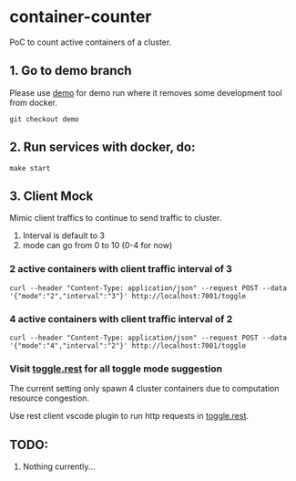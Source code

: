 # container-counter
PoC to count active containers of a cluster.

## 1. Go to demo branch
Please use [demo](https://github.com/Trip1eLift/container-counter/tree/demo) for demo run where it removes some development tool from docker.
```text
git checkout demo
```

## 2. Run services with docker, do:
```text
make start
```

## 3. Client Mock
Mimic client traffics to continue to send traffic to cluster.

1. Interval is default to 3
2. mode can go from 0 to 10 (0-4 for now)

### 2 active containers with client traffic interval of 3
```text
curl --header "Content-Type: application/json" --request POST --data '{"mode":"2","interval":"3"}' http://localhost:7001/toggle
```

### 4 active containers with client traffic interval of 2
```text
curl --header "Content-Type: application/json" --request POST --data '{"mode":"4","interval":"2"}' http://localhost:7001/toggle
```

### Visit [toggle.rest](toggle.rest) for all toggle mode suggestion

The current setting only spawn 4 cluster containers due to computation resource congestion.

Use rest client vscode plugin to run http requests in [toggle.rest](toggle.rest).

## TODO:
1. Nothing currently...